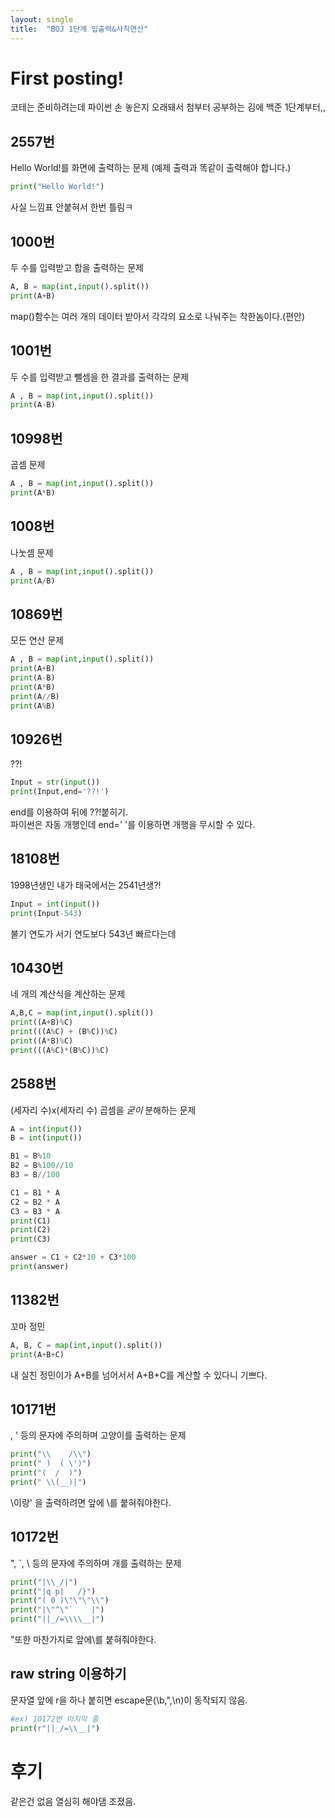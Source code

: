 ```yaml
---
layout: single
title:  "BOJ 1단계 입출력&사칙연산"
---
```


# First posting!

코테는 준비하려는데 파이썬
손 놓은지 오래돼서 첨부터 공부하는 김에 백준 1단계부터,,

## 2557번  
Hello World!를 화면에 출력하는 문제 (예제 출력과 똑같이 출력해야 합니다.)
```python
print("Hello World!")
````
사실 느낌표 안붙혀서 한번 틀림ㅋ  
  
## 1000번  
두 수를 입력받고 합을 출력하는 문제
```python
A, B = map(int,input().split())
print(A+B)
```
map()함수는 여러 개의 데이터 받아서 각각의 요소로 나눠주는 착한놈이다.(편안)  

## 1001번
두 수를 입력받고 뺄셈을 한 결과를 출력하는 문제
```python
A , B = map(int,input().split())
print(A-B)
```  
## 10998번
곱셈 문제
```python
A , B = map(int,input().split())
print(A*B)
```  
## 1008번
나눗셈 문제
```python
A , B = map(int,input().split())
print(A/B)
```

## 10869번
모든 연산 문제
```python
A , B = map(int,input().split())
print(A+B)
print(A-B)
print(A*B)
print(A//B)
print(A%B)
```
## 10926번
??!
```python
Input = str(input())
print(Input,end='??!')
```
end를 이용하여 뒤에 ??!붙히기.  
파이썬은 자동 개행인데 end=' '를 이용하면 개행을 무시할 수 있다.  

## 18108번
1998년생인 내가 태국에서는 2541년생?!
```python
Input = int(input())
print(Input-543)
```
불기 연도가 서기 연도보다 543년 빠르다는데  

## 10430번
네 개의 계산식을 계산하는 문제
```python
A,B,C = map(int,input().split())
print((A+B)%C)
print(((A%C) + (B%C))%C)
print((A*B)%C)
print(((A%C)*(B%C))%C)
```
## 2588번
(세자리 수)x(세자리 수) 곱셈을 *굳이* 분해하는 문제
```python
A = int(input())
B = int(input())

B1 = B%10
B2 = B%100//10
B3 = B//100

C1 = B1 * A
C2 = B2 * A
C3 = B3 * A
print(C1)
print(C2)
print(C3)

answer = C1 + C2*10 + C3*100
print(answer)
```

## 11382번
꼬마 정민
```python
A, B, C = map(int,input().split())
print(A+B+C)
```
내 실친 정민이가 A+B를 넘어서서 A+B+C를 계산할 수 있다니 기쁘다.  

## 10171번
\, ' 등의 문자에 주의하며 고양이를 출력하는 문제
```python
print("\\    /\\")
print(" )  ( \')")
print("(  /  )")
print(" \\(__)|")
```
\이랑' 을 출력하려면 앞에 \를 붙혀줘야한다.  

## 10172번
", `, \ 등의 문자에 주의하며 개를 출력하는 문제
```python
print("|\\_/|")
print("|q p|   /}")
print("( 0 )\"\"\"\\")
print("|\"^\"`    |")
print("||_/=\\\\__|")
```
"또한 마찬가지로 앞에\를 붙혀줘야한다.
## raw string 이용하기 
문자열 앞에 r을 하나 붙히면 escape문(\b,\",\n)이 동작되지 않음.
```python
#ex) 10172번 마지막 줄
print(r"||_/=\\__|")
```    
  
  
# 후기
같은건 없음 열심히 해야댐 조졌음.
